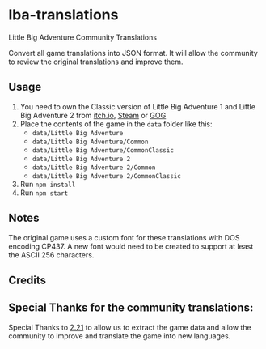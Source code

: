 # lba-translations
Little Big Adventure Community Translations

Convert all game translations into JSON format. It will allow the community to review the original translations and improve them.

## Usage

1. You need to own the Classic version of Little Big Adventure 1 and Little Big Adventure 2 from [itch.io](https://itch.io/s/61876/adeline-software-collection), [Steam](https://store.steampowered.com/developer/2_21) or [GOG](https://www.gog.com/en/games?developers=2-21)
2. Place the contents of the game in the `data` folder like this:
    - `data/Little Big Adventure`
    - `data/Little Big Adventure/Common`
    - `data/Little Big Adventure/CommonClassic`
    - `data/Little Big Adventure 2`
    - `data/Little Big Adventure 2/Common`
    - `data/Little Big Adventure 2/CommonClassic`
3. Run `npm install`
4. Run `npm start`

## Notes

The original game uses a custom font for these translations with DOS encoding CP437. A new font would need to be created to support at least the ASCII 256 characters.


## Credits

Special Thanks for the community translations:
- 

Special Thanks to [2.21](https://www.2point21.com/) to allow us to extract the game data and allow the community to improve and translate the game into new languages.
